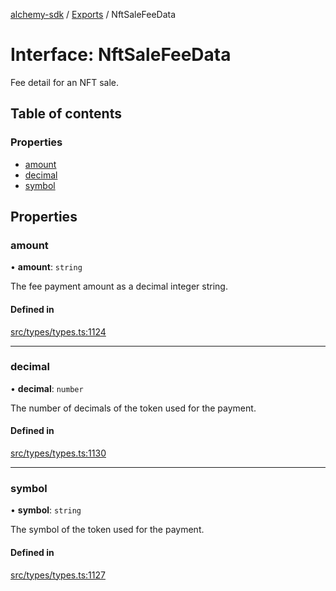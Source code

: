 [alchemy-sdk](../README.md) / [Exports](../modules.md) / NftSaleFeeData

# Interface: NftSaleFeeData

Fee detail for an NFT sale.

## Table of contents

### Properties

- [amount](NftSaleFeeData.md#amount)
- [decimal](NftSaleFeeData.md#decimal)
- [symbol](NftSaleFeeData.md#symbol)

## Properties

### amount

• **amount**: `string`

The fee payment amount as a decimal integer string.

#### Defined in

[src/types/types.ts:1124](https://github.com/alchemyplatform/alchemy-sdk-js/blob/bed7d71/src/types/types.ts#L1124)

___

### decimal

• **decimal**: `number`

The number of decimals of the token used for the payment.

#### Defined in

[src/types/types.ts:1130](https://github.com/alchemyplatform/alchemy-sdk-js/blob/bed7d71/src/types/types.ts#L1130)

___

### symbol

• **symbol**: `string`

The symbol of the token used for the payment.

#### Defined in

[src/types/types.ts:1127](https://github.com/alchemyplatform/alchemy-sdk-js/blob/bed7d71/src/types/types.ts#L1127)
